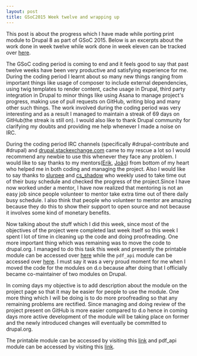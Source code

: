 ```yaml
---
layout: post
title: GSoC2015 Week twelve and wrapping up
---
```


This post is about the progress which I have made while porting print module to Drupal 8 as part of GSoC 2015. Below is an excerpts about the work done in week twelve while work done in week eleven can be tracked over <a href="http://zealfire.github.io/GSoC2015-Week-eleven-and-testing-PDF/">here</a>.

The GSoC coding period is coming to end and it feels good to say that past twelve weeks have been very productive and satisfying experience for me. During the coding period I learnt about so many new things ranging from important things like usage of composer to include external dependencies, using twig templates to render content, cache usage in Drupal, third party integration in Drupal to minor things like using Asana to manage project's progress, making use of pull requests on GitHub, writing blog and many other such things.
The work involved during the coding period was very interesting and as a result I managed to maintain a streak of 69 days on GitHub(the streak is still on). I would also like to thank Drupal community for clarifying my doubts and providing me help whenever I made a noise on IRC.

During the coding period IRC channels (specifically #drupal-contribute and #drupal) and <a href="drupal.stackexchange.com">drupal.stackexchange.com</a> came to my rescue a lot so I would recommend any newbie to use this whenever they face any problem. I would like to say thanks to my mentors(<a href="https://www.drupal.org/u/sutharsan">Erik</a>, <a href="https://www.drupal.org/u/jcnventura">João</a>) from bottom of my heart who helped me in both coding and managing the project. Also I would like to say thanks to <a href="https://www.drupal.org/u/slurpee">slurpee</a> and <a href="https://www.drupal.org/u/cs_shadow/">cs_shadow</a> who weekly used to take time out of their busy schedule and checked the progress of the project.Since I have now worked under a mentor, I have now realized that mentoring is not an easy job since people volunteer to mentor take extra time out of there daily busy schedule. I also think that people who volunteer to mentor are amazing because they do this to show their support to open source and not because it involves some kind of monetary benefits.

Now talking about the stuff which I did this week, since most of the objectives of the project were completed last week itself so this week I spent I lot of time in cleaning up the code and doing proofreading. One more important thing which was remaining was to move the code to drupal.org. I managed to do this task this week and presently the printable module can be accessed over <a href="https://www.drupal.org/project/printable">here</a> while the <code>pdf_api</code> module can be accessed over <a href="https://www.drupal.org/project/pdfapi">here</a>. I must say it was a very proud moment for me when I moved the code for the modules on d.o because after doing that I officially became co-maintainer of two modules on Drupal.

In coming days my objective is to add description about the module on the project page so that it may be easier for people to use the module. One more thing which I will be doing is to do more proofreading so that any remaining problems are rectified. Since managing and doing review of the project present on GitHub is more easier compared to d.o hence in coming days more active development of the module will be taking place on former and the newly introduced changes will eventually be committed to drupal.org.

The printable module can be accessed by visiting this <a href="https://www.drupal.org/project/printable">link</a> and pdf_api module can be accessed by visiting this <a href="https://www.drupal.org/project/pdfapi">link</a>.
